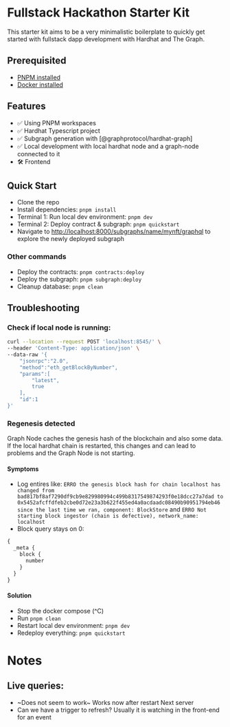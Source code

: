 # Fullstack Hackathon Starter Kit

This starter kit aims to be a very minimalistic boilerplate to quickly get
started with fullstack dapp development with Hardhat and The Graph.

## Prerequisited

- [PNPM installed](https://pnpm.io/installation)
- [Docker installed](https://www.docker.com)

## Features

- ✅ Using PNPM workspaces
- ✅ Hardhat Typescript project
- ✅ Subgraph generation with [@graphprotocol/hardhat-graph]
- ✅ Local development with local hardhat node and a graph-node connected to it
- 🛠 Frontend

## Quick Start

- Clone the repo
- Install dependencies: `pnpm install`
- Terminal 1: Run local dev environment: `pnpm dev`
- Terminal 2: Deploy contract & subgraph: `pnpm quickstart`
- Navigate to
  [http://localhost:8000/subgraphs/name/mynft/graphql](http://localhost:8000/subgraphs/name/mynft/graphql)
  to explore the newly deployed subgraph

### Other commands

- Deploy the contracts: `pnpm contracts:deploy`
- Deploy the subgraph: `pnpm subgraph:deploy`
- Cleanup database: `pnpm clean`

## Troubleshooting

### Check if local node is running:

```bash
curl --location --request POST 'localhost:8545/' \
--header 'Content-Type: application/json' \
--data-raw '{
	"jsonrpc":"2.0",
	"method":"eth_getBlockByNumber",
	"params":[
        "latest",
		true
	],
	"id":1
}'
```

### Regenesis detected

Graph Node caches the genesis hash of the blockchain and also some data. If the
local hardhat chain is restarted, this changes and can lead to problems and the
Graph Node is not starting.

#### Symptoms

- Log entires like:
  `ERRO the genesis block hash for chain localhost has changed from bad817bf8af7290df9cb9e829980994c499b8317549874293f0e18dcc27a7dad to 0x5452afcffdfeb2cbe0d72e23a3b622f455ed4a0acdaadc08490b90951794eb46 since the last time we ran, component: BlockStore`
  and
  `ERRO Not starting block ingestor (chain is defective), network_name: localhost`
- Block query stays on 0:

```graphql
{
  _meta {
    block {
      number
    }
  }
}
```

#### Solution

- Stop the docker compose (^C)
- Run `pnpm clean`
- Restart local dev environment: `pnpm dev`
- Redeploy everything: `pnpm quickstart`

# Notes

## Live queries:

- ~Does not seem to work~ Works now after restart Next server
- Can we have a trigger to refresh? Usually it is watching in the front-end for
  an event
